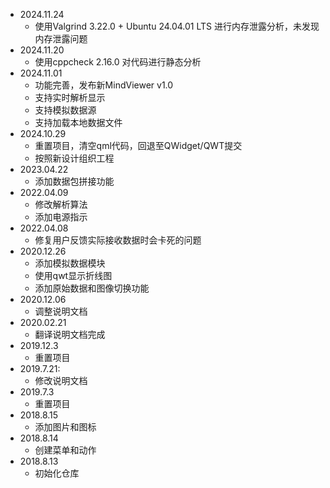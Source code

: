 - 2024.11.24
    - 使用Valgrind 3.22.0 + Ubuntu 24.04.01 LTS 进行内存泄露分析，未发现内存泄露问题
- 2024.11.20
    - 使用cppcheck 2.16.0 对代码进行静态分析
- 2024.11.01
    - 功能完善，发布新MindViewer v1.0
    - 支持实时解析显示
    - 支持模拟数据源
    - 支持加载本地数据文件
- 2024.10.29
    - 重置项目，清空qml代码，回退至QWidget/QWT提交
    - 按照新设计组织工程
- 2023.04.22
    - 添加数据包拼接功能
- 2022.04.09
    - 修改解析算法
    - 添加电源指示
- 2022.04.08
    - 修复用户反馈实际接收数据时会卡死的问题
- 2020.12.26
    - 添加模拟数据模块
    - 使用qwt显示折线图
    - 添加原始数据和图像切换功能
- 2020.12.06
    - 调整说明文档
- 2020.02.21
    - 翻译说明文档完成
- 2019.12.3
    - 重置项目
- 2019.7.21:
    - 修改说明文档
- 2019.7.3
    - 重置项目
- 2018.8.15
    - 添加图片和图标
- 2018.8.14
    - 创建菜单和动作
- 2018.8.13
    - 初始化仓库
